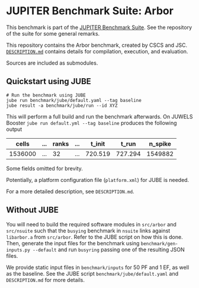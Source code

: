 # JUPITER Benchmark Suite: Arbor

This benchmark is part of the [JUPITER Benchmark Suite](https://github.com/FZJ-JSC/jubench). See the repository of the suite for some general remarks.

This repository contains the Arbor benchmark, created by CSCS and JSC. [`DESCRIPTION.md`](DESCRIPTION.md) contains details for compilation, execution, and evaluation.

Sources are included as submodules.

## Quickstart using JUBE

```
# Run the benchmark using JUBE
jube run benchmark/jube/default.yaml --tag baseline
jube result -a benchmark/jube/run --id XYZ
```

This will perform a full build and
run the benchmark afterwards. On JUWELS Booster `jube run default.yml --tag
baseline` produces the following output

|   cells | ... | ranks | ... |  t_init |   t_run | n_spike |
|---------|-----|-------|-----|---------|---------|---------|
| 1536000 | ... |    32 | ... | 720.519 | 727.294 | 1549882 |

Some fields omitted for brevity.

Potentially, a platform configuration file (`platform.xml`) for JUBE is needed.

For a more detailed description, see `DESCRIPTION.md`.

## Without JUBE

You will need to build the required software modules in `src/arbor` and
`src/nsuite` such that the `busying` benchmark in `nsuite` links against
`libarbor.a` from `src/arbor`. Refer to the JUBE script on how this is done.
Then, generate the input files for the benchmark using `benchmark/gen-inputs.py
--default` and run `busyring` passing one of the resulting JSON files.

We provide static input files in `benchmark/inputs` for 50 PF and 1 EF, as well
as the baseline. See the JUBE script `benchmark/jube/default.yaml` and
`DESCRIPTION.md` for more details.
